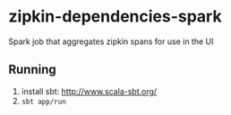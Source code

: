 # zipkin-dependencies-spark

Spark job that aggregates zipkin spans for use in the UI

## Running

1. install sbt: http://www.scala-sbt.org/
2. `sbt app/run`
